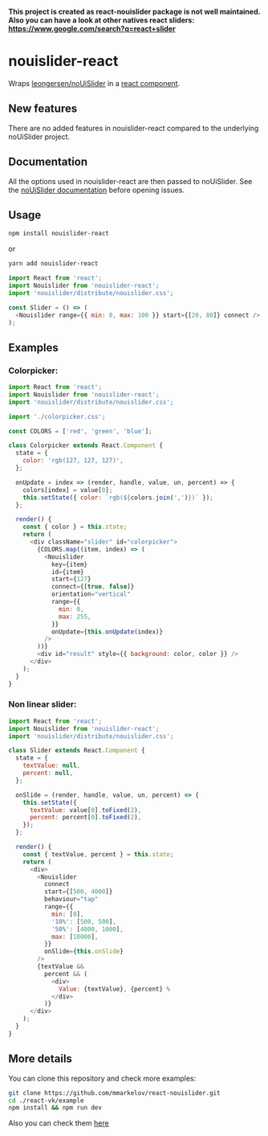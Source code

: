 **This project is created as react-nouislider package is not well maintained.
Also you can have a look at other natives react sliders: https://www.google.com/search?q=react+slider**

# nouislider-react

Wraps [leongersen/noUiSlider](https://github.com/leongersen/noUiSlider) in a [react component](https://facebook.github.io/react/docs/component-api.html).

## New features

There are no added features in nouislider-react compared to the underlying noUiSlider project.

## Documentation

All the options used in nouislider-react are then passed to noUiSlider. See the [noUiSlider documentation](http://refreshless.com/nouislider/) before opening issues.

## Usage

```sh
npm install nouislider-react
```

or

```sh
yarn add nouislider-react
```

```js
import React from 'react';
import Nouislider from 'nouislider-react';
import 'nouislider/distribute/nouislider.css';

const Slider = () => (
  <Nouislider range={{ min: 0, max: 100 }} start={[20, 80]} connect />
);
```

## Examples

### Colorpicker:

```js
import React from 'react';
import Nouislider from 'nouislider-react';
import 'nouislider/distribute/nouislider.css';

import './colorpicker.css';

const COLORS = ['red', 'green', 'blue'];

class Colorpicker extends React.Component {
  state = {
    color: 'rgb(127, 127, 127)',
  };

  onUpdate = index => (render, handle, value, un, percent) => {
    colors[index] = value[0];
    this.setState({ color: `rgb(${colors.join(',')})` });
  };

  render() {
    const { color } = this.state;
    return (
      <div className="slider" id="colorpicker">
        {COLORS.map((item, index) => (
          <Nouislider
            key={item}
            id={item}
            start={127}
            connect={[true, false]}
            orientation="vertical"
            range={{
              min: 0,
              max: 255,
            }}
            onUpdate={this.onUpdate(index)}
          />
        ))}
        <div id="result" style={{ background: color, color }} />
      </div>
    );
  }
}
```

### Non linear slider:

```js
import React from 'react';
import Nouislider from 'nouislider-react';
import 'nouislider/distribute/nouislider.css';

class Slider extends React.Component {
  state = {
    textValue: null,
    percent: null,
  };

  onSlide = (render, handle, value, un, percent) => {
    this.setState({
      textValue: value[0].toFixed(2),
      percent: percent[0].toFixed(2),
    });
  };

  render() {
    const { textValue, percent } = this.state;
    return (
      <div>
        <Nouislider
          connect
          start={[500, 4000]}
          behaviour="tap"
          range={{
            min: [0],
            '10%': [500, 500],
            '50%': [4000, 1000],
            max: [10000],
          }}
          onSlide={this.onSlide}
        />
        {textValue &&
          percent && (
            <div>
              Value: {textValue}, {percent} %
            </div>
          )}
      </div>
    );
  }
}
```

## More details

You can clone this repository and check more examples:

```sh
git clone https://github.com/mmarkelov/react-nouislider.git
cd ./react-vk/example
npm install && npm run dev
```

Also you can check them [here](https://mmarkelov.github.io/react-nouislider/)